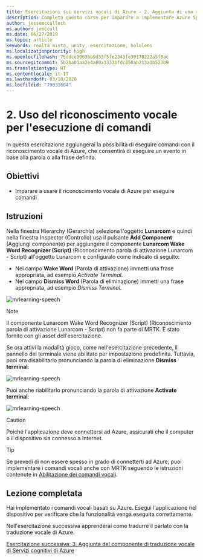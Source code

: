 ```yaml
---
title: Esercitazioni sui servizi vocali di Azure - 2. Aggiunta di una modalità offline per la traduzione locale da voce a testo
description: Completa questo corso per imparare a implementare Azure Speech SDK in un'applicazione di realtà mista.
author: jessemcculloch
ms.author: jemccull
ms.date: 06/27/2019
ms.topic: article
keywords: realtà mista, unity, esercitazione, hololens
ms.localizationpriority: high
ms.openlocfilehash: 75ddce9063bb9d33f5fe2343fe30178222a5f8ac
ms.sourcegitcommit: 5b2ba01aa2e4a80a3333bfdc850ab213a1b523b9
ms.translationtype: HT
ms.contentlocale: it-IT
ms.lasthandoff: 03/10/2020
ms.locfileid: "79031604"
---
```

# <a name="2-using-speech-recognition-to-execute-commands"></a>2. Uso del riconoscimento vocale per l'esecuzione di comandi

In questa esercitazione aggiungerai la possibilità di eseguire comandi con il riconoscimento vocale di Azure, che consentirà di eseguire un evento in base alla parola o alla frase definita.

## <a name="objectives"></a>Obiettivi

* Imparare a usare il riconoscimento vocale di Azure per eseguire comandi

## <a name="instructions"></a>Istruzioni

Nella finestra Hierarchy (Gerarchia) seleziona l'oggetto **Lunarcom** e quindi nella finestra Inspector (Controllo) usa il pulsante **Add Component** (Aggiungi componente) per aggiungere il componente **Lunarcom Wake Word Recognizer (Script)** (Riconoscimento parola di attivazione Lunarcom - Script) all'oggetto Lunarcom e configuralo come indicato di seguito:

* Nel campo **Wake Word** (Parola di attivazione) immetti una frase appropriata, ad esempio _Activate Terminal_.
* Nel campo **Dismiss Word** (Parola di eliminazione) immetti una frase appropriata, ad esempio _Dismiss Terminal_.

![mrlearning-speech](images/mrlearning-speech/tutorial2-section1-step1-1.png)

> [!NOTE]
> Il componente Lunarcom Wake Word Recognizer (Script) (Riconoscimento parola di attivazione Lunarcom - Script) non fa parte di MRTK. È stato fornito con gli asset dell'esercitazione.

Se ora attivi la modalità gioco, come nell'esercitazione precedente, il pannello del terminale viene abilitato per impostazione predefinita. Tuttavia, puoi ora disabilitarlo pronunciando la parola di eliminazione **Dismiss terminal**:

![mrlearning-speech](images/mrlearning-speech/tutorial2-section1-step1-2.png)

Puoi anche riabilitarlo pronunciando la parola di attivazione **Activate terminal**:

![mrlearning-speech](images/mrlearning-speech/tutorial2-section1-step1-3.png)

> [!CAUTION]
> Poiché l'applicazione deve connettersi ad Azure, assicurati che il computer o il dispositivo sia connesso a Internet.

> [!TIP]
> Se prevedi di non essere spesso in grado di connetterti ad Azure, puoi implementare i comandi vocali anche con MRTK seguendo le istruzioni contenute in [Abilitazione dei comandi vocali](mrlearning-base-ch5.md#enabling-voice-commands).

## <a name="congratulations"></a>Lezione completata

Hai implementato i comandi vocali basati su Azure. Esegui l'applicazione nel dispositivo per verificare che la funzionalità venga eseguita correttamente.

Nell'esercitazione successiva apprenderai come tradurre il parlato con la traduzione vocale di Azure.

[Esercitazione successiva: 3. Aggiunta del componente di traduzione vocale di Servizi cognitivi di Azure](mrlearning-speechSDK-ch3.md)

